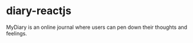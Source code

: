 # diary-reactjs
 MyDiary is an online journal where users can pen down their thoughts and feelings.
